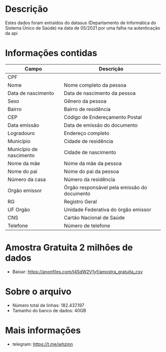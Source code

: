 

# Descrição 
Estes dados foram extraídos do datasus (Departamento de Informática do Sistema Único de Saúde)
na data de 05/2021 por uma falha na autenticação da api

# Informações contidas
| Campo | Descrição |
| --- | --- |
| CPF |
| Nome | Nome completo da pessoa |
| Data de nascimento | Data de nascimento da pessoa |
| Sexo | Gênero da pessoa |
| Bairro | Bairro de residência |
| CEP | Código de Endereçamento Postal |
| Data emissão | Data de emissão do documento |
| Logradouro | Endereço completo |
| Município | Cidade de residência |
| Município de nascimento | Cidade de nascimento |
| Nome da mãe | Nome da mãe da pessoa |
| Nome do pai | Nome do pai da pessoa |
| Número da casa | Número da residência |
| Orgão emissor | Órgão responsável pela emissão do documento |
| RG | Registro Geral |
| UF Orgão | Unidade Federativa do órgão emissor |
| CNS | Cartão Nacional de Saúde |
| Telefone | Número de telefone |

# Amostra Gratuita 2 milhões de dados
* Baixar: https://anonfiles.com/t4SdW2V1yf/amostra_gratuita_csv
# Sobre o arquivo
* Número total de linhas: 182.437.197
* Tamanho do banco de dados: 40GB
# Mais informações 
* telegram: https://t.me/whzinn
